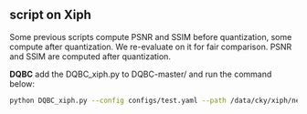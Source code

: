 ## script on Xiph
Some previous scripts compute PSNR and SSIM before quantization, some compute after quantization. We re-evaluate on it for fair comparison. PSNR and SSIM are computed after quantization.

**DQBC**
add the DQBC_xiph.py to DQBC-master/ and run the command below:

```bash
python DQBC_xiph.py --config configs/test.yaml --path /data/cky/xiph/netflix --gpu_id 1


